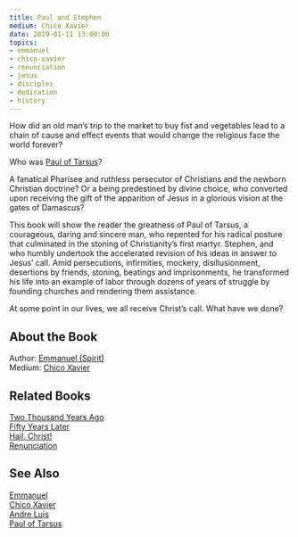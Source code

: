 ```yaml
---
title: Paul and Stephen
medium: Chico Xavier
date: 2019-01-11 13:00:00
topics:
- emmanuel
- chico-xavier
- renunciation
- jesus
- disciples
- dedication
- history
---
```


How did an old man’s trip to the market to buy fist and vegetables lead to a
chain of cause and effect events  that would change the religious face the world
forever?

Who was [Paul of Tarsus](/bio/paul-of-tarsus)?

A fanatical Pharisee and ruthless persecutor of Christians and the newborn
Christian doctrine? Or a being predestined by divine choice, who converted upon
receiving the gift of the apparition of Jesus in a glorious vision at the gates
of Damascus? 

This book will show the reader the greatness of Paul of Tarsus, a courageous,
daring and sincere man, who repented for his radical posture that culminated in
the stoning of Christianity’s first martyr.  Stephen, and who humbly undertook
the accelerated revision of his ideas in answer to Jesus’ call. Amid
persecutions, infirmities, mockery, disillusionment, desertions by friends,
stoning, beatings and imprisonments, he transformed his life into an example of
labor through dozens of years of struggle by founding churches and rendering
them assistance.

At some point in our lives, we all receive Christ’s call.  What have we done?

## About the Book 
Author: [Emmanuel (Spirit)](/bio/emmanuel)  
Medium: [Chico Xavier](/bio/chico-xavier)  

## Related Books
[Two Thousand Years Ago](two-thousand-years-ago)  
[Fifty Years Later](fifty-years-later)  
[Hail, Christ!](hail-christ)  
[Renunciation](renunciation)  


## See Also
[Emmanuel](/bio/emmanuel)  
[Chico Xavier](/bio/chico-xavier)  
[Andre Luis](/bio/andre-luis)  
[Paul of Tarsus](/bio/paul-of-tarsus)
